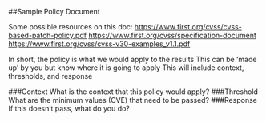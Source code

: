 ##Sample Policy Document

Some possible resources  on this doc:
https://www.first.org/cvss/cvss-based-patch-policy.pdf
https://www.first.org/cvss/specification-document
https://www.first.org/cvss/cvss-v30-examples_v1.1.pdf

In short, the policy is what we would apply to the results
	This can be ‘made up’ by you but know where it is going to apply
	This will include context, thresholds, and response

###Context
What is the context that this policy would apply? 
###Threshold
What are the minimum values (CVE) that need to be passed? 
###Response
If this doesn’t pass, what do you do? 
